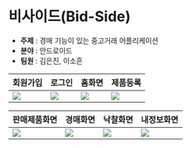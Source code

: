 # 비사이드(Bid-Side)

- **주제** : 경매 기능이 있는 중고거래 어플리케이션
- **분야** : 안드로이드
- **팀원** : 김은진, 이소흔


|회원가입|로그인|홈화면|제품등록|
|---|---|---|---|
|<img src="https://github.com/MeungGenie/MP-Team3/assets/91128036/6c9d6f8c-7bdd-45c3-9173-12077fc5250a">|<img src="https://github.com/MeungGenie/MP-Team3/assets/91128036/5238c911-b91f-4263-9e94-0dbce0b863e4">|<img src="https://github.com/MeungGenie/MP-Team3/assets/91128036/d37c3a27-0dd4-42e5-9b51-b99c5bf1bed1">|<img src="https://github.com/MeungGenie/MP-Team3/assets/91128036/9e8096fc-a59c-48ce-9668-16df0ba0aa19">|

|판매제품화면|경매화면|낙찰화면|내정보화면|
|---|---|---|---|
|<img src="(https://github.com/MeungGenie/MP-Team3/assets/91128036/7b8bc116-d902-498a-9698-62c8511438b8">|<img src="https://github.com/MeungGenie/MP-Team3/assets/91128036/9e06a16a-0d87-4fd6-aafe-55fce9251880">|<img src="https://github.com/MeungGenie/MP-Team3/assets/91128036/5fb81992-7e41-4e06-b0b5-043fac651236">|<img src="https://github.com/MeungGenie/MP-Team3/assets/91128036/3588134a-6fc4-49d8-bd3a-c7fd1a8e6ee8">|
